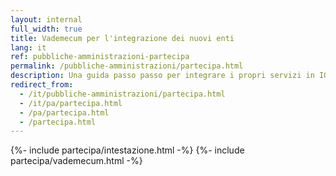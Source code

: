 ```yaml
---
layout: internal
full_width: true
title: Vademecum per l'integrazione dei nuovi enti
lang: it
ref: pubbliche-amministrazioni-partecipa
permalink: /pubbliche-amministrazioni/partecipa.html
description: Una guida passo passo per integrare i propri servizi in IO e usare le funzioni della app dei servizi pubblici
redirect_from:
  - /it/pubbliche-amministrazioni/partecipa.html
  - /it/pa/partecipa.html
  - /pa/partecipa.html
  - /partecipa.html
---
```


{%- include partecipa/intestazione.html -%}
{%- include partecipa/vademecum.html -%}
